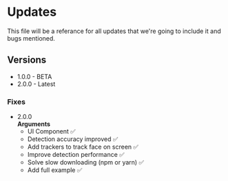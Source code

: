 # Updates
This file will be a referance for all updates that we're going to include it and bugs mentioned.

## Versions
* 1.0.0 - BETA
* 2.0.0 - Latest

### Fixes
* 2.0.0 <br>
__Arguments__
  - UI Component ✅
  - Detection accuracy improved ✅
  - Add trackers to track face on screen ✅
  - Improve detection performance ✅
  - Solve slow downloading (npm or yarn) ✅
  - Add full example ✅